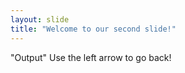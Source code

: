 ```yaml
---
layout: slide
title: "Welcome to our second slide!"
---
```

"Output"
Use the left arrow to go back!
